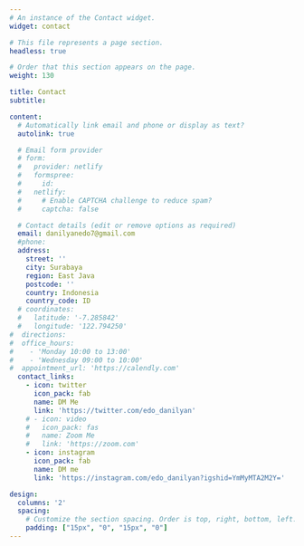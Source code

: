 ```yaml
---
# An instance of the Contact widget.
widget: contact

# This file represents a page section.
headless: true

# Order that this section appears on the page.
weight: 130

title: Contact
subtitle:

content:
  # Automatically link email and phone or display as text?
  autolink: true

  # Email form provider
  # form:
  #   provider: netlify
  #   formspree:
  #     id:
  #   netlify:
  #     # Enable CAPTCHA challenge to reduce spam?
  #     captcha: false

  # Contact details (edit or remove options as required)
  email: danilyanedo7@gmail.com
  #phone: 
  address:
    street: ''
    city: Surabaya
    region: East Java
    postcode: ''
    country: Indonesia
    country_code: ID
  # coordinates:
  #   latitude: '-7.285842'
  #   longitude: '122.794250'
#  directions: 
#  office_hours:
#    - 'Monday 10:00 to 13:00'
#    - 'Wednesday 09:00 to 10:00'
#  appointment_url: 'https://calendly.com'
  contact_links:
    - icon: twitter
      icon_pack: fab
      name: DM Me
      link: 'https://twitter.com/edo_danilyan'
    # - icon: video
    #   icon_pack: fas
    #   name: Zoom Me
    #   link: 'https://zoom.com'
    - icon: instagram
      icon_pack: fab
      name: DM me
      link: 'https://instagram.com/edo_danilyan?igshid=YmMyMTA2M2Y='

design:
  columns: '2'
  spacing:
    # Customize the section spacing. Order is top, right, bottom, left.
    padding: ["15px", "0", "15px", "0"]
---
```


